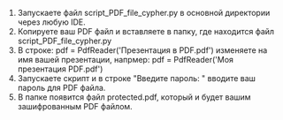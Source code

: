 1. Запускаете файл script_PDF_file_cypher.py в основной директории через любую IDE.
2. Копируете ваш PDF файл и вставляете в папку, где находится файл script_PDF_file_cypher.py
3. В строке: pdf = PdfReader('Презентация в PDF.pdf') изменяете на имя вашей презентации, напрмер: pdf = PdfReader('Моя презентация PDF.pdf')
4. Запускаете скрипт и в строке "Введите пароль: " вводите ваш пароль для PDF файла.
5. В папке появится файл protected.pdf, который и будет вашим зашифрованным PDF файлом.
